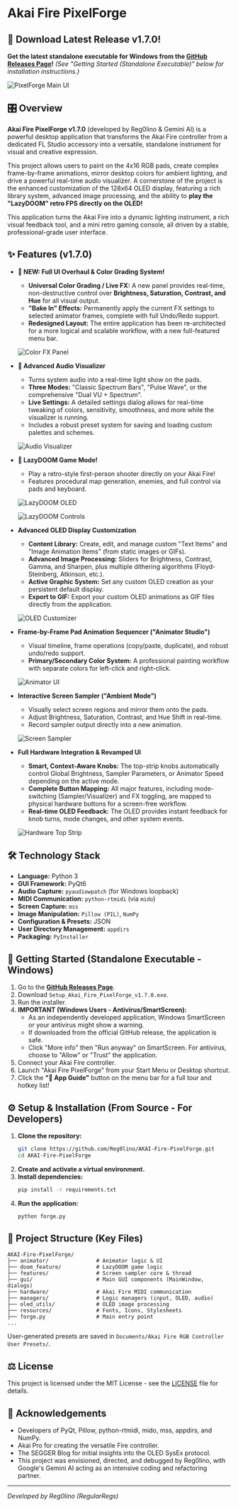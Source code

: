 # Akai Fire PixelForge

## 🚀 Download Latest Release v1.7.0!

**Get the latest standalone executable for Windows from the [GitHub Releases Page](https://github.com/Reg0lino/AKAI-Fire-PixelForge/releases/latest)!**
*(See "Getting Started (Standalone Executable)" below for installation instructions.)*

![PixelForge Main UI](https://raw.githubusercontent.com/Reg0lino/AKAI-Fire-PixelForge/refs/heads/main/images/full.png)

## 🎛️ Overview

**Akai Fire PixelForge v1.7.0** (developed by Reg0lino & Gemini AI) is a powerful desktop application that transforms the Akai Fire controller from a dedicated FL Studio accessory into a versatile, standalone instrument for visual and creative expression.

This project allows users to paint on the 4x16 RGB pads, create complex frame-by-frame animations, mirror desktop colors for ambient lighting, and drive a powerful real-time audio visualizer. A cornerstone of the project is the enhanced customization of the 128x64 OLED display, featuring a rich library system, advanced image processing, and the ability to **play the "LazyDOOM" retro FPS directly on the OLED!**

This application turns the Akai Fire into a dynamic lighting instrument, a rich visual feedback tool, and a mini retro gaming console, all driven by a stable, professional-grade user interface.

## ✨ Features (v1.7.0)

*   **🎨 NEW: Full UI Overhaul & Color Grading System!**
    *   **Universal Color Grading / Live FX:** A new panel provides real-time, non-destructive control over **Brightness, Saturation, Contrast, and Hue** for all visual output.
    *   **"Bake In" Effects:** Permanently apply the current FX settings to selected animator frames, complete with full Undo/Redo support.
    *   **Redesigned Layout:** The entire application has been re-architected for a more logical and scalable workflow, with a new full-featured menu bar.

    ![Color FX Panel](https://raw.githubusercontent.com/Reg0lino/AKAI-Fire-PixelForge/refs/heads/main/images/color_grading_fx.png)

*   **🎵 Advanced Audio Visualizer**
    *   Turns system audio into a real-time light show on the pads.
    *   **Three Modes:** "Classic Spectrum Bars", "Pulse Wave", or the comprehensive "Dual VU + Spectrum".
    *   **Live Settings:** A detailed settings dialog allows for real-time tweaking of colors, sensitivity, smoothness, and more while the visualizer is running.
    *   Includes a robust preset system for saving and loading custom palettes and schemes.

    ![Audio Visualizer](https://raw.githubusercontent.com/Reg0lino/AKAI-Fire-PixelForge/refs/heads/main/images/audiovis.png)

*   **👹 LazyDOOM Game Mode!**
    *   Play a retro-style first-person shooter directly on your Akai Fire!
    *   Features procedural map generation, enemies, and full control via pads and keyboard.

    ![LazyDOOM OLED](https://raw.githubusercontent.com/Reg0lino/AKAI-Fire-PixelForge/refs/heads/main/images/doomoled.png)

    ![LazyDOOM Controls](https://raw.githubusercontent.com/Reg0lino/AKAI-Fire-PixelForge/refs/heads/main/images/doomcontrol.png)

*   **Advanced OLED Display Customization**
    *   **Content Library:** Create, edit, and manage custom "Text Items" and "Image Animation Items" (from static images or GIFs).
    *   **Advanced Image Processing:** Sliders for Brightness, Contrast, Gamma, and Sharpen, plus multiple dithering algorithms (Floyd-Steinberg, Atkinson, etc.).
    *   **Active Graphic System:** Set any custom OLED creation as your persistent default display.
    *   **Export to GIF:** Export your custom OLED animations as GIF files directly from the application.

    ![OLED Customizer](https://raw.githubusercontent.com/Reg0lino/AKAI-Fire-PixelForge/refs/heads/main/images/oled.png)

*   **Frame-by-Frame Pad Animation Sequencer ("Animator Studio")**
    *   Visual timeline, frame operations (copy/paste, duplicate), and robust undo/redo support.
    *   **Primary/Secondary Color System:** A professional painting workflow with separate colors for left-click and right-click.

    ![Animator UI](https://raw.githubusercontent.com/Reg0lino/AKAI-Fire-PixelForge/refs/heads/main/images/animatorUI.png)

*   **Interactive Screen Sampler ("Ambient Mode")**
    *   Visually select screen regions and mirror them onto the pads.
    *   Adjust Brightness, Saturation, Contrast, and Hue Shift in real-time.
    *   Record sampler output directly into a new animation.

    ![Screen Sampler](https://raw.githubusercontent.com/Reg0lino/AKAI-Fire-PixelForge/refs/heads/main/images/sample.png)

*   **Full Hardware Integration & Revamped UI**
    *   **Smart, Context-Aware Knobs:** The top-strip knobs automatically control Global Brightness, Sampler Parameters, or Animator Speed depending on the active mode.
    *   **Complete Button Mapping:** All major features, including mode-switching (Sampler/Visualizer) and FX toggling, are mapped to physical hardware buttons for a screen-free workflow.
    *   **Real-time OLED Feedback:** The OLED provides instant feedback for knob turns, mode changes, and other system events.

    ![Hardware Top Strip](https://raw.githubusercontent.com/Reg0lino/AKAI-Fire-PixelForge/refs/heads/main/images/toprow.png)

## 🛠️ Technology Stack

*   **Language:** Python 3
*   **GUI Framework:** PyQt6
*   **Audio Capture:** `pyaudiowpatch` (for Windows loopback)
*   **MIDI Communication:** `python-rtmidi` (via `mido`)
*   **Screen Capture:** `mss`
*   **Image Manipulation:** `Pillow (PIL)`, `NumPy`
*   **Configuration & Presets:** JSON
*   **User Directory Management:** `appdirs`
*   **Packaging:** `PyInstaller`

## 🚀 Getting Started (Standalone Executable - Windows)

1.  Go to the [**GitHub Releases Page**](https://github.com/Reg0lino/AKAI-Fire-PixelForge/releases/latest).
2.  Download `Setup_Akai_Fire_PixelForge_v1.7.0.exe`.
3.  Run the installer.
4.  **IMPORTANT (Windows Users - Antivirus/SmartScreen):**
    *   As an independently developed application, Windows SmartScreen or your antivirus might show a warning.
    *   If downloaded from the official GitHub release, the application is safe.
    *   Click "More info" then "Run anyway" on SmartScreen. For antivirus, choose to "Allow" or "Trust" the application.
5.  Connect your Akai Fire controller.
6.  Launch "Akai Fire PixelForge" from your Start Menu or Desktop shortcut.
7.  Click the **"🚀 App Guide"** button on the menu bar for a full tour and hotkey list!

## ⚙️ Setup & Installation (From Source - For Developers)

1.  **Clone the repository:**
    ```bash
    git clone https://github.com/Reg0lino/AKAI-Fire-PixelForge.git
    cd AKAI-Fire-PixelForge
    ```
2.  **Create and activate a virtual environment.**
3.  **Install dependencies:**
    ```bash
    pip install -r requirements.txt
    ```
4.  **Run the application:**
    ```bash
    python forge.py
    ```

## 📂 Project Structure (Key Files)
```
AKAI-Fire-PixelForge/
├── animator/               # Animator logic & UI
├── doom_feature/           # LazyDOOM game logic
├── features/               # Screen sampler core & thread
├── gui/                    # Main GUI components (MainWindow, dialogs)
├── hardware/               # Akai Fire MIDI communication
├── managers/               # Logic managers (input, OLED, audio)
├── oled_utils/             # OLED image processing
├── resources/              # Fonts, Icons, Stylesheets
├── forge.py                # Main entry point
...
```
User-generated presets are saved in `Documents/Akai Fire RGB Controller User Presets/`.

## ⚖️ License

This project is licensed under the MIT License - see the [LICENSE](LICENSE) file for details.

## 🙏 Acknowledgements

*   Developers of PyQt, Pillow, python-rtmidi, mido, mss, appdirs, and NumPy.
*   Akai Pro for creating the versatile Fire controller.
*   The SEGGER Blog for initial insights into the OLED SysEx protocol.
*   This project was envisioned, directed, and debugged by Reg0lino, with Google's Gemini AI acting as an intensive coding and refactoring partner.

---
*Developed by Reg0lino (RegularRegs)*
